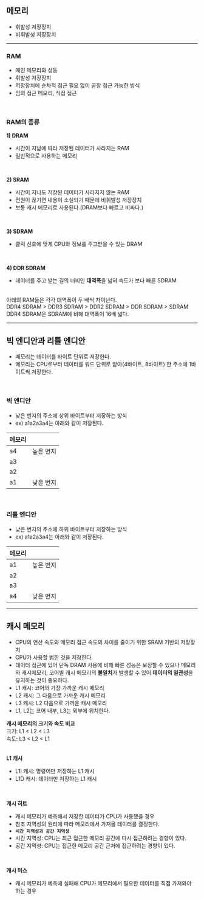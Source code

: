 ## 메모리
- 휘발성 저장장치
- 비휘발성 저장장치
---

### RAM
- 메인 메모리와 상동
- 휘발성 저장장치
- 저장장치에 순차적 접근 필요 없이 곧장 접근 가능한 방식
- 임의 접근 메모리, 직접 접근
<br/>

### RAM의 종류
**1) DRAM**
- 시간이 지남에 따라 저장된 데이터가 사라지는 RAM
- 일반적으로 사용하는 메모리
<br/>

**2) SRAM**
- 시간이 지나도 저장된 데이터가 사라지지 않는 RAM
- 전원이 끊기면 내용이 소실되기 때문에 비휘발성 저장장치
- 보통 캐시 메모리로 사용된다.(DRAM보다 빠르고 비싸다.)
<br/>

**3) SDRAM**
- 클럭 신호에 맞게 CPU와 정보를 주고받을 수 있는 DRAM
<br/>

**4) DDR SDRAM**
- 데이터를 주고 받는 길의 너비인 **대역폭**을 넓혀 속도가 보다 빠른 SDRAM
<br/>
아래의 RAM들은 각각 대역폭이 두 배씩 차이난다. <br/>
DDR4 SDRAM > DDR3 SDRAM > DDR2 SDRAM > DDR SDRAM > SDRAM <br/>
DDR4 SDRAM은 SDRAM에 비해 대역폭이 16배 넓다. <br/>

---

## 빅 엔디안과 리틀 엔디안
- 메모리는 데이터를 바이트 단위로 저장한다.
- 메모리는 CPU로부터 데이터를 워드 단위로 받아(4바이트, 8바이트) 한 주소에 1바이트씩 저장한다.
<br/>

### 빅 엔디안
- 낮은 번지의 주소에 상위 바이트부터 저장하는 방식
- ex) a1a2a3a4는 아래와 같이 저장된다. <br/>

| 메모리 |       |
|----|----------|
| a4 | 높은 번지 |
| a3 |           |
| a2 |           |
| a1 | 낮은 번지 |

<br/>

### 리틀 엔디안
- 낮은 번지의 주소에 하위 바이트부터 저장하는 방식
- ex) a1a2a3a4는 아래와 같이 저장된다. <br/>

| 메모리 |       |
|----|----------|
| a1 | 높은 번지 |
| a2 |           |
| a3 |           |
| a4 | 낮은 번지 |
---
## 캐시 메모리
- CPU의 연산 속도와 메모리 접근 속도의 차이를 줄이기 위한 SRAM 기반의 저장장치
- CPU가 사용할 법한 것을 저장한다.
- 데이터 접근에 있어 단독 DRAM 사용에 비해 빠른 성능은 보장할 수 있으나 메모리와 캐시메모리, 코어별 캐시 메모리의 **불일치**가 발생할 수 있어 **데이터의 일관성**을 유지하는 것이 중요하다.
- L1 캐시: 코어와 가장 가까운 캐시 메모리
- L2 캐시: 그 다음으로 가까운 캐시 메모리
- L3 캐시: L2 다음으로 가까운 캐시 메모리
- L1, L2는 코어 내부, L3는 외부에 위치한다. <br/>

**캐시 메모리의 크기와 속도 비교** <br/>
크기: L1 < L2 < L3 <br/>
속도: L3 < L2 < L1 <br/><br/>

**L1 캐시**
- L1I 캐시: 명령어만 저장하는 L1 캐시
- L1D 캐시: 데이터만 저장하는 L1 캐시
<br/>

**캐시 히트**
- 캐시 메모리가 예측해서 저장한 데이터가 CPU가 사용했을 경우
- 참조 지역성의 원리에 따라 메모리에서 가져올 데이터를 결정한다.
- **`시간 지역성과 공간 지역성`**
- 시간 지역성: CPU는 최근 접근한 메모리 공간에 다시 접근하려는 경향이 있다.
- 공간 지역성: CPU는 접근한 메모리 공간 근처에 접근하려는 경향이 있다.
<br/>

**캐시 미스**
- 캐시 메모리가 예측에 실패해 CPU가 메모리에서 필요한 데이터를 직접 가져와야 하는 경우
<br/>
